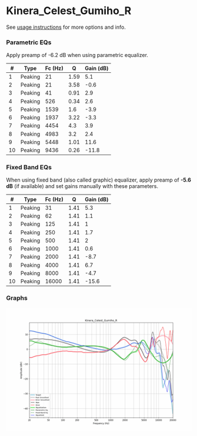 # Kinera_Celest_Gumiho_R
See [usage instructions](https://github.com/jaakkopasanen/AutoEq#usage) for more options and info.

### Parametric EQs
Apply preamp of -6.2 dB when using parametric equalizer.

|   # | Type    |   Fc (Hz) |    Q |   Gain (dB) |
|-----|---------|-----------|------|-------------|
|   1 | Peaking |        21 | 1.59 |         5.1 |
|   2 | Peaking |        21 | 3.58 |        -0.6 |
|   3 | Peaking |        41 | 0.91 |         2.9 |
|   4 | Peaking |       526 | 0.34 |         2.6 |
|   5 | Peaking |      1539 | 1.6  |        -3.9 |
|   6 | Peaking |      1937 | 3.22 |        -3.3 |
|   7 | Peaking |      4454 | 4.3  |         3.9 |
|   8 | Peaking |      4983 | 3.2  |         2.4 |
|   9 | Peaking |      5448 | 1.01 |        11.6 |
|  10 | Peaking |      9436 | 0.26 |       -11.8 |

### Fixed Band EQs
When using fixed band (also called graphic) equalizer, apply preamp of **-5.6 dB** (if available) and set gains manually with these parameters.

|   # | Type    |   Fc (Hz) |    Q |   Gain (dB) |
|-----|---------|-----------|------|-------------|
|   1 | Peaking |        31 | 1.41 |         5.3 |
|   2 | Peaking |        62 | 1.41 |         1.1 |
|   3 | Peaking |       125 | 1.41 |         1   |
|   4 | Peaking |       250 | 1.41 |         1.7 |
|   5 | Peaking |       500 | 1.41 |         2   |
|   6 | Peaking |      1000 | 1.41 |         0.6 |
|   7 | Peaking |      2000 | 1.41 |        -8.7 |
|   8 | Peaking |      4000 | 1.41 |         6.7 |
|   9 | Peaking |      8000 | 1.41 |        -4.7 |
|  10 | Peaking |     16000 | 1.41 |       -15.6 |

### Graphs
![](./Kinera_Celest_Gumiho_R.png)
